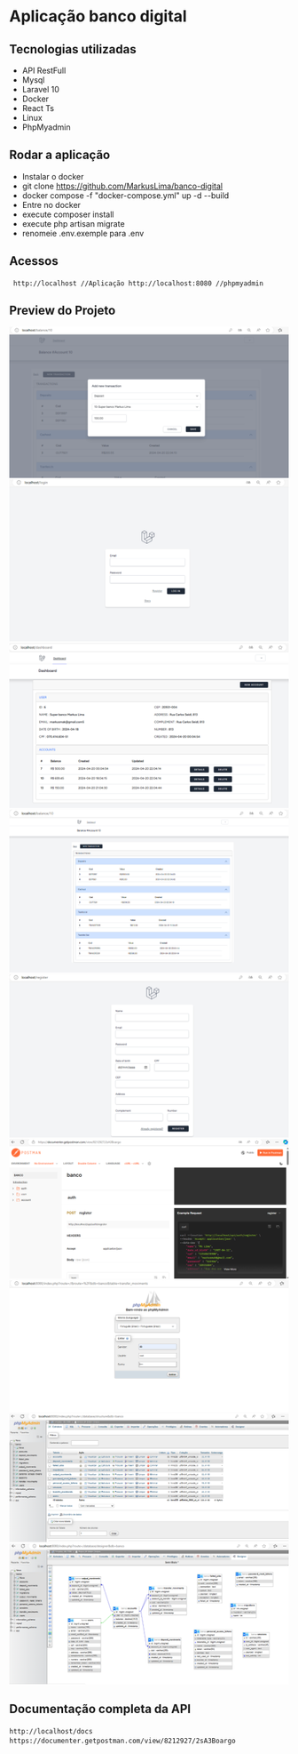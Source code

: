# Aplicação banco digital

## Tecnologias utilizadas
- API RestFull
- Mysql
- Laravel 10
- Docker
- React Ts
- Linux
- PhpMyadmin

## Rodar a aplicação
- Instalar o docker
- git clone https://github.com/MarkusLima/banco-digital
- docker compose -f "docker-compose.yml" up -d --build
- Entre no docker
- execute composer install
- execute php artisan migrate
- renomeie .env.exemple para .env


## Acessos
`` 
http://localhost //Aplicação
http://localhost:8080 //phpmyadmin
``

## Preview do Projeto

![App Screenshot](/Docs/img1.png)
![App Screenshot](/Docs/img2.png)
![App Screenshot](/Docs/img3.png)
![App Screenshot](/Docs/img4.png)
![App Screenshot](/Docs/img5.png)
![App Screenshot](/Docs/img6.png)
![App Screenshot](/Docs/img7.png)
![App Screenshot](/Docs/img8.png)
![App Screenshot](/Docs/img9.png)


## Documentação completa da API
``
http://localhost/docs
https://documenter.getpostman.com/view/8212927/2sA3Boargo
``
